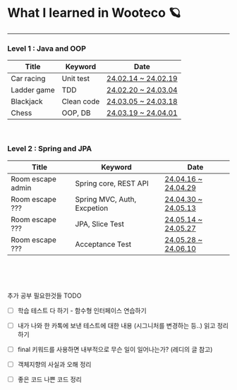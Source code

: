 # What I learned in Wooteco 🪐 

---

### Level 1 : Java and OOP

| Title | Keyword | Date |
|-------|---------|------|
| Car racing | Unit test | [24.02.14 ~ 24.02.19](level1/1-car-racing/README.md) |
| Ladder game | TDD |  [24.02.20 ~ 24.03.04](level1/2-ladder/README.md) |
| Blackjack | Clean code | [24.03.05 ~ 24.03.18](level1/3-blackjack/README.md) |
| Chess | OOP, DB | [24.03.19 ~ 24.04.01](level1/4-chess/README.md) |

<br>

### Level 2 : Spring and JPA

| Title | Keyword | Date |
|-------|---------|------|
| Room escape admin | Spring core, REST API  | [24.04.16 ~ 24.04.29](level2/1-room-escape-admin/README.md) |
| Room escape ??? | Spring MVC, Auth, Excpetion | [24.04.30 ~ 24.05.13](level2/2-room-escape-member/README.md) |
| Room escape ??? | JPA, Slice Test | [24.05.14 ~ 24.05.27]() |
| Room escape ??? | Acceptance Test | [24.05.28 ~ 24.06.10]() |


<br>
<br>
<br>

추가 공부 필요한것들 TODO
- [ ] 학습 테스트 다 하기 - 함수형 인터페이스 연습하기
- [ ] 내가 나와 한 카톡에 보낸 테스트에 대한 내용 (시그니처를 변경하는 등..) 읽고 정리하기
- [ ] final 키워드를 사용하면 내부적으로 무슨 일이 일어나는가? (레디의 글 참고)
- [ ] 객체지향의 사실과 오해 정리
- [ ] 좋은 코드 나쁜 코드 정리

